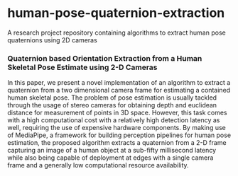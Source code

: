# human-pose-quaternion-extraction
A research project repository containing algorithms to extract human pose quaternions using 2D cameras 

### Quaternion based Orientation Extraction from a Human Skeletal Pose Estimate using 2-D Cameras

In this paper, we present a novel implementation of an algorithm to extract a quaternion from a two dimensional camera frame for estimating a contained human skeletal pose. The problem of pose estimation is usually tackled through the usage of stereo cameras for obtaining depth and euclidean distance for measurement of points in 3D space. However, this task comes with a high computational cost with a relatively high detection latency as well, requiring the use of expensive hardware components. By making use of MediaPipe, a framework for building perception pipelines for human pose estimation, the proposed algorithm extracts a quaternion from a 2-D frame capturing an image of a human object at a sub-fifty millisecond latency while also being capable of deployment at edges with a single camera frame and a generally low computational resource availability.
